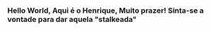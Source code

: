### Hello World, Aqui é o Henrique, Muito prazer! Sinta-se a vontade para dar aquela "stalkeada" 

<!--
**henriquelanzoni/henriquelanzoni** is a ✨ _special_ ✨ repository because its `README.md` (this file) appears on your GitHub profile.

Here are some ideas to get you started:

- 🔭 Estou iniciando minha carreira em desenvolvimento mobile...
- 🌱 Estudando kotlin e android studio ...
- 💬 Entre em contato: ricklanzoni@gmail.com ...
- 😄 Pronouns: ele/dele ...

<div align="center">
  <a href="https://github.com/henriquelanzoni">
  <img height="180em" src="https://github-readme-stats.vercel.app/api?username=henriquelanzoni&show_icons=true&theme=dracula&include_all_commits=true&count_private=true"/>
  <img height="180em" src="https://github-readme-stats.vercel.app/api/top-langs/?username=henriquelanzoni&layout=compact&langs_count=7&theme=dracula"/>
</div>

<div style="display: inline_block"><br>
<img align="center" alt="Rick-Kotlin" height="30" width="40"src="https://cdn.jsdelivr.net/gh/devicons/devicon/icons/kotlin/kotlin-original-wordmark.svg" />
<img align="center" alt="Rick-Android" height="30" width="40" src="https://cdn.jsdelivr.net/gh/devicons/devicon/icons/android/android-original-wordmark.svg" />
  </div>

<div>

  <a href = "mailto:ricklanzoni@gmail.com"><img src="https://img.shields.io/badge/-Gmail-%23333?style=for-the-badge&logo=gmail&logoColor=white" target="_blank"></a>
  <a href="https://www.linkedin.com/in/rique01/" target="_blank"><img src="https://img.shields.io/badge/-LinkedIn-%230077B5?style=for-the-badge&logo=linkedin&logoColor=white" target="_blank"></a> 

 ![Snake animation](https://github.com/henriquelanzoni/henriquelanzoni/blob/output/github-contribution-grid-snake.svg)
 

</div>


